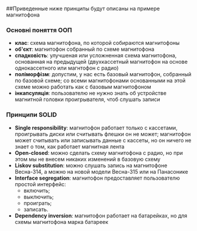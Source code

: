 ##Приведенные ниже принципы будут описаны на примере магнитофона
### Основнi поняття ООП
 - **клас**: схема магнитофона, по которой собираются магнитофоны
 - **об'єкт**: магнитофон собранный по схеме магнитофона
 - **спадковість**: улучшеная или усложненная схема магнитофона, основанная на предыдущей 
                    (двухкассетный магнитофон на основе однокассетного или магнтофон с радио)
 - **поліморфізм**: допустим, у нас есть базовый магнитофон, собранный по базовой схеме;
                    со всеми магнитофонами основанными на этой схеме можно работать как с базовым магнитофоном
 - **інкапсуляція**: пользователю не нужно знать об устройстве магнитной головки проигрывателя, чтоб слушать записи
 
### Принципи SOLID
 - **Single responsibility**: магнитофон работает только с кассетами, проигрывать диски или считывать флешки он не может;
                          магнитофон может считывать или записывать данные с кассеты, но он ничего не знает о том, как работает магнитная лента
 - **Open-closed**: можно сделать схему магнитофона с радио, но при этом мы не внесем никаких изменений в базовую схему
 - **Liskov substitution**: можно слушать запись на магнитофоне Весна-314, а можно на новой модели Весна-315 или на Панасонике
 - **Interface segregation**: магнитофон предоставляет пользователю простой интерфейс:
   - включить;
   - выключить;
   - проиграть;
   - записать.
 - **Dependency inversion**: магнитофон работает на батарейках, но для схемы магнитофона марка батареек
